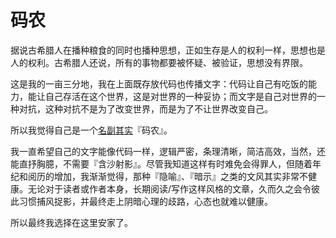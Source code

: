 # 码农

据说古希腊人在播种粮食的同时也播种思想，正如生存是人的权利一样，思想也是人的权利。古希腊人还说，所有的事物都要被怀疑、被验证，思想没有界限。

这是我的一亩三分地，我在上面既存放代码也传播文字：代码让自己有吃饭的能力，能让自己存活在这个世界，这是对世界的一种妥协；而文字是自己对世界的一种对抗，这种对抗不是为了改变世界，而是为了不让世界改变自己。

所以我觉得自己是一个[名副其实](http://kkp.org.hk/node/14250)『码农』。

我一直希望自己的文字能像代码一样，逻辑严密，条理清晰，简洁高效，当然，还能直抒胸臆，不需要『含沙射影』。尽管我知道这样有时难免会得罪人，但随着年纪和阅历的增加，我渐渐觉得，那种『隐喻』、『暗示』之类的文风其实非常不健康。无论对于读者或作者本身，长期阅读/写作这样风格的文章，久而久之会令彼此习惯捕风捉影，并最终走上阴暗心理的歧路，心态也就难以健康。

所以最终我选择在这里安家了。
